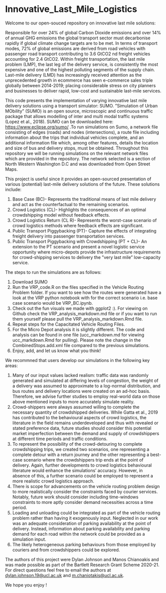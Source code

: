 # Innovative_Last_Mile_Logistics

Welcome to our open-souced repository on innovative last mile solutions:

Responsible for over 24% of global Carbon Dioxide emissions and over 14% of annual GHG emissions the global transport sector must decarbonise rapidly if global climate change targets are to be met. In terms of transport modes, 72% of global emissions are derived from road vehicles with passenger road transport contributing to 3.6 GtCO2 nd freight vehicles accounting for 2.4 GtCO2. Within freight transportation, the last mile problem (LMP), the last leg of the delivery service, is consistently the most expensive and one of the highest polluting segments of the supply chain. Last-mile delivery (LMD) has increasingly received attention as the unprecedented growth in ecommerce has seen e-commerce sales triple globally between 2014-2019; placing considerable stress on city planners and businesses to deliver rapid, low-cost and sustainable last-mile services.

This code presents the implementation of varying innovative last mile delivery solutions using a transport simulator: SUMO. ”Simulation of Urban MObility” (SUMO) is an open source, microscopic and continuous traffic package that allows modelling of inter and multi modal traffic systems (Lopez et al., 2018). SUMO can be downloaded here: https://www.eclipse.org/sumo/ .To run simulations on Sumo, a network file consisting of edges (roads) and nodes (intersections), a route file including information about the trips that individual vehicles complete, and an additional information file which, among other features, details the location and size of bus and delivery stops, must be obtained. Throughout this repository we will be running simulations on the relevant network files which are provided in the repository. The network selected is a section of North Western Washington D.C and was downloaded from Open Street Maps.

This project is useful since it provides an open-sourced presentation of various (potential) last-mile delivery solutions of the future. These solutions include: 
 1. Base Case (BC)- Represents the traditional means of last mile delivery and act as the counterfactual to the remaining scenarios.
 2. Crowd Logistics (CL)- Highlights the consequences of an optimal crowdshipping model without feedback effects.
 3. Crowd Logistics Return (CL R)- Represents the worst-case scenario of crowd logistics methods where feedback effects are significant.
 4. Public Transport Piggybacking (PT)- Capture the effects of integrating freight delivery into passenger transportation services.
 5. Public Transport Piggybacking with Crowdshipping (PT + CL)- An extension to the PT scenario and present a novel logistic service opportunity where micro-depots provide the infrastructure requirements for crowd-shipping services to delivery the ”very last mile” low-capacity service.

The steps to run the simulations are as follows:
1. Download SUMO
2. Run the VRP_code.R on the files specified in the Vehicle Routing Problem folder. If you want to see how the routes were generated have a look at the VRP python notebook with for the correct scenario i.e. base case scenario would be VRP_BC.ipynb.
3. Check out the fun visuals we made with ggplot2 :). For viewing on Github check the VRP_analysis_markdown.md file or if you want to run them yourself please pull the VRP_analysis_markdown.Rmd file. 
4. Repeat steps for the Capacitated Vehicle Routing Files. 
5. For the Micro Depot analysis it is slightly different. The code and analysis can be found in one file (ucc_markdown.md for viewing ucc_markdown.Rmd for pulling). Please note the change in the CombinedStops.add.xml file compared to the previous simulations.
6. Enjoy, add, and let us know what you think!


We recommned that users develop our simulations in the following key areas: 
1. Many of our input values lacked realism: traffic data was randomly generated and simulated at differing levels of congestion, the weight of a delivery was assumed to approximate to a log-normal distribution, and bus routes and delivery locations were created on an ad-hoc basis. Therefore, we advise further studies to employ real-world data on those above mentioned inputs to more accurately simulate reality.
2. Crowd-shippers were always assumed willing to complete the necessary quantity of crowdshipped deliveries. While Gatta et al., 2019 has contributed to the behavioural aspects of crowd logistics, the literature in the field remains underdeveloped and thus with revealed or stated preference data, future studies should consider this potential market imperfection between the demand and supply of crowdshippers at different time periods and traffic conditions.
3. To represent the possibility of the crowd-detouring to complete crowdshipping trips, we created two scenarios, one representing a complete detour with a return journey and the other representing a best-case scenario where the crowdshippers trip ends at the point of delivery. Again, further developments to crowd logistics behavioural literature would enhance the simulations’ accuracy. However, in absence of this, a further scenario could be employed to represent a more realistic crowd logistics approach.
4. There is scope for advancements on the vehicle routing problem design to more realistically consider the constraints faced by courier services. Notably, future work should consider including time-windows constraints to more aptly consider demand necessities across a time period. 
5.  Loading and unloading could be integrated as part of the vehicle routing problem rather than having it exogenously input. Neglected in our work was an adequate consideration of parking availability at the point of delivery. Instead, information about parking availability and parking demand for each road within the network could be provided as a simulation input. 
6. The likely heterogeneous parking behaviours from those employed by couriers and from crowdshippers could be explored.


The authors of this project were Dylan Johnson and Manos Chianoakis and was made possible as part of the Bartlett Research Grant Scheme 2020-21. For direct questions feel free to email the authors at dylan.johnson.19@ucl.ac.uk and m.chaniotakis@ucl.ac.uk. 

We hope you enjoy ! 

